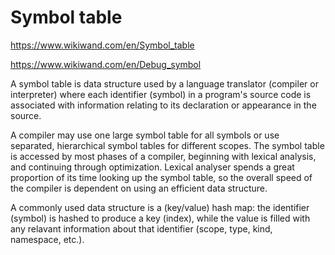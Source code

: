 # Symbol table

https://www.wikiwand.com/en/Symbol_table

https://www.wikiwand.com/en/Debug_symbol

A symbol table is data structure used by a language translator (compiler or interpreter) where each identifier (symbol) in a program's source code is associated with information relating to its declaration or appearance in the source.

A compiler may use one large symbol table for all symbols or use separated, hierarchical symbol tables for different scopes. The symbol table is accessed by most phases of a compiler, beginning with lexical analysis, and continuing through optimization. Lexical analyser spends a great proportion of its time looking up the symbol table, so the overall speed of the compiler is dependent on using an efficient data structure.

A commonly used data structure is a (key/value) hash map: the identifier (symbol) is hashed to produce a key (index), while the value is filled with any relavant information about that identifier (scope, type, kind, namespace, etc.).
